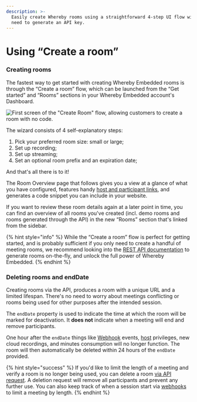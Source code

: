 ```yaml
---
description: >-
  Easily create Whereby rooms using a straightforward 4-step UI flow without the
  need to generate an API key.
---
```


# Using “Create a room”

### Creating rooms

The fastest way to get started with creating Whereby Embedded rooms is through the “Create a room” flow, which can be launched from the “Get started” and “Rooms” sections in your Whereby Embedded account's Dashboard.

![First screen of the "Create Room" flow, allowing customers to create a room with no code. ](../../.gitbook/assets/create-room.png)

The wizard consists of 4 self-explanatory steps:

1. Pick your preferred room size: small or large;
2. Set up recording;
3. Set up streaming;
4. Set an optional room prefix and an expiration date;

And that's all there is to it!&#x20;

The Room Overview page that follows gives you a view at a glance of what you have configured, features handy [host and participant links](https://docs.whereby.com/user-roles-and-privileges), and generates a code snippet you can include in your website.&#x20;

If you want to review these room details again at a later point in time, you can find an overview of all rooms you've created (incl. demo rooms and rooms generated through the API) in the new “Rooms” section that's linked from the sidebar.&#x20;

{% hint style="info" %}
While the “Create a room” flow is perfect for getting started, and is probably sufficient if you only need to create a handful of meeting rooms, we recommend looking into the [REST API documentation](../../reference/whereby-rest-api-reference.md) to generate rooms on-the-fly, and unlock the full power of Whereby Embedded.
{% endhint %}

### Deleting rooms and endDate

Creating rooms via the API, produces a room with a unique URL and a limited lifespan. There's no need to worry about meetings conflicting or rooms being used for other purposes after the intended session.

The `endDate` property is used to indicate the time at which the room will be marked for deactivation. It **does not** indicate when a meeting will end and remove participants.&#x20;

One hour after the `endDate` things like [Webhook](../../reference/webhooks.md) events, [host](../user-roles-and-privileges.md) privileges, new cloud recordings, and minutes consumption will no longer function. The room will then automatically be deleted within 24 hours of the `endDate` provided.

{% hint style="success" %}
If you'd like to limit the length of a meeting and verify a room is no longer being used, you can delete a room [via API request](../../reference/whereby-rest-api-reference.md#meetings-meetingid-1). A deletion request will remove all participants and prevent any further use. You can also keep track of when a session start via [webhooks](../../reference/webhooks.md) to limit a meeting by length.
{% endhint %}

